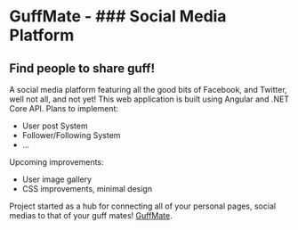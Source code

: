 # GuffMate - ### Social Media Platform

## Find people to share guff!

A social media platform featuring all the good bits of Facebook, and Twitter, well not all, and not yet! This web application
is built using Angular and .NET Core API. Plans to implement:

-   User post System
-   Follower/Following System
-   ...

Upcoming improvements:

-   User image gallery
-   CSS improvements, minimal design

Project started as a hub for connecting all of your personal pages, social medias to that of your guff mates!
[GuffMate](https://guffmate.herokuapp.com).

